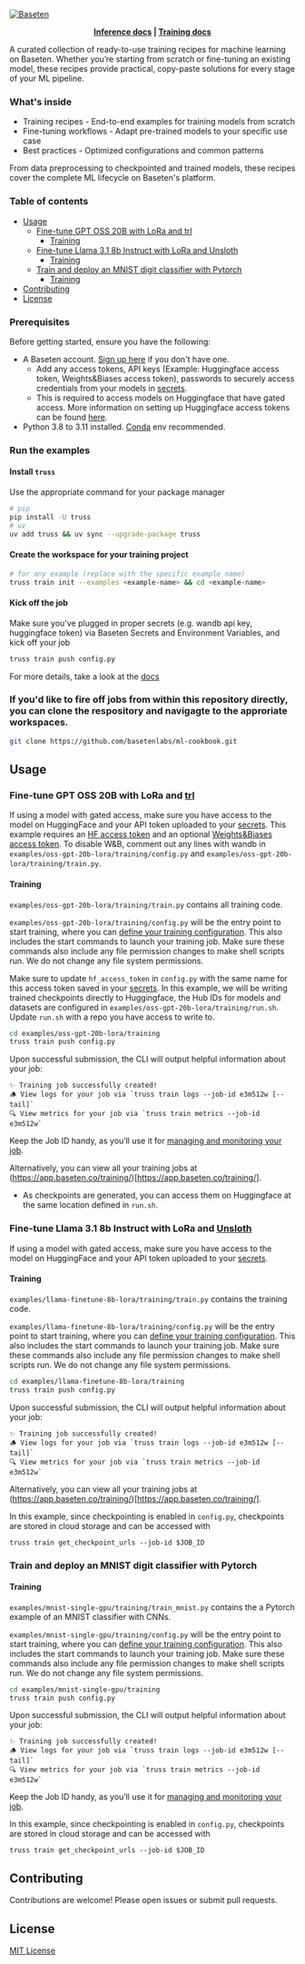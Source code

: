   <a href="https://www.baseten.co/">
    <img alt="Baseten" src="https://github.com/user-attachments/assets/1e342a9e-56a5-4919-b776-228a5fc1288e">
  </a>
  
<p align="center">
  <strong><a href="https://docs.baseten.co/examples/deploy-your-first-model">Inference docs</a> | <a href="https://docs.baseten.co/training/overview">Training docs</a></strong>
</p>

A curated collection of ready-to-use training recipes for machine learning on Baseten. Whether you’re starting from scratch or fine-tuning an existing model, these recipes provide practical, copy-paste solutions for every stage of your ML pipeline.

### What's inside

- Training recipes - End-to-end examples for training models from scratch
- Fine-tuning workflows - Adapt pre-trained models to your specific use case
- Best practices - Optimized configurations and common patterns

From data preprocessing to checkpointed and trained models, these recipes cover the complete ML lifecycle on Baseten's platform.

### Table of contents

- [Usage](#usage)
  - [Fine-tune GPT OSS 20B with LoRa and trl](#fine-tune-gpt-oss-20b-with-lora-and-trl)
    - [Training](#training)
  - [Fine-tune Llama 3.1 8b Instruct with LoRa and Unsloth](#fine-tune-llama-31-8b-instruct-with-lora-and-unsloth)
    - [Training](#training-1)
  - [Train and deploy an MNIST digit classifier with Pytorch](#train-and-deploy-an-mnist-digit-classifier-with-pytorch)
    - [Training](#training-2)
- [Contributing](#contributing)
- [License](#license)

### Prerequisites

Before getting started, ensure you have the following:

- A Baseten account. [Sign up here](https://baseten.co/signup) if you don't have one.
  - Add any access tokens, API keys (Example: Huggingface access token, Weights&Biases access token), passwords to securely access credentials from your models in [secrets](https://app.baseten.co/settings/secrets).
  - This is required to access models on Huggingface that have gated access. More information on setting up Huggingface access tokens can be found [here](https://huggingface.co/docs/hub/en/security-tokens).
- Python 3.8 to 3.11 installed. [Conda](https://docs.conda.io/projects/conda/en/latest/user-guide/getting-started.html) env recommended.

### Run the examples 

#### Install `truss` 
Use the appropriate command for your package manager
```bash
# pip
pip install -U truss
# uv
uv add truss && uv sync --upgrade-package truss
```

#### Create the workspace for your training project

```bash
# for any example (replace with the specific example name)
truss train init --examples <example-name> && cd <example-name>
```

#### Kick off the job

Make sure you've plugged in proper secrets (e.g. wandb api key, huggingface token) via Baseten Secrets and Environment Variables, and kick off your job

```bash
truss train push config.py
```

For more details, take a look at the [docs](https://docs.baseten.co/training/overview)

### If you'd like to fire off jobs from within this repository directly, you can clone the respository and navigagte to the approriate workspaces.

```bash
git clone https://github.com/basetenlabs/ml-cookbook.git
```

## Usage

### Fine-tune GPT OSS 20B with LoRa and [trl](https://github.com/huggingface/trl)

If using a model with gated access, make sure you have access to the model on HuggingFace and your API token uploaded to your [secrets](https://app.baseten.co/settings/secrets). This example requires an [HF access token](https://huggingface.co/docs/hub/en/security-tokens) and an optional [Weights&Biases access token](https://docs.wandb.ai/quickstart/). To disable W&B, comment out any lines with wandb in `examples/oss-gpt-20b-lora/training/config.py` and `examples/oss-gpt-20b-lora/training/train.py`.

#### Training

`examples/oss-gpt-20b-lora/training/train.py` contains all training code.

`examples/oss-gpt-20b-lora/training/config.py` will be the entry point to start training, where you can [define your training configuration](https://docs.baseten.co/training/getting-started#step-1%3A-define-your-training-configuration). This also includes the start commands to launch your training job. Make sure these commands also include any file permission changes to make shell scripts run. We do not change any file system permissions.

Make sure to update `hf_access_token` in `config.py` with the same name for this access token saved in your [secrets](https://app.baseten.co/settings/secrets). In this example, we will be writing trained checkpoints directly to Huggingface, the Hub IDs for models and datasets are configured in `examples/oss-gpt-20b-lora/training/run.sh`. Update `run.sh` with a repo you have access to write to.

```bash
cd examples/oss-gpt-20b-lora/training
truss train push config.py
```

Upon successful submission, the CLI will output helpful information about your job:

```
✨ Training job successfully created!
🪵 View logs for your job via `truss train logs --job-id e3m512w [--tail]`
🔍 View metrics for your job via `truss train metrics --job-id e3m512w`
```

Keep the Job ID handy, as you’ll use it for [managing and monitoring your job](https://docs.baseten.co/training/management).

Alternatively, you can view all your training jobs at (https://app.baseten.co/training/)[https://app.baseten.co/training/].

- As checkpoints are generated, you can access them on Huggingface at the same location defined in `run.sh`.

### Fine-tune Llama 3.1 8b Instruct with LoRa and [Unsloth](https://github.com/unslothai/unsloth/tree/main)

If using a model with gated access, make sure you have access to the model on HuggingFace and your API token uploaded to your [secrets](https://app.baseten.co/settings/secrets).

#### Training

`examples/llama-finetune-8b-lora/training/train.py` contains the training code.

`examples/llama-finetune-8b-lora/training/config.py` will be the entry point to start training, where you can [define your training configuration](https://docs.baseten.co/training/getting-started#step-1%3A-define-your-training-configuration). This also includes the start commands to launch your training job. Make sure these commands also include any file permission changes to make shell scripts run. We do not change any file system permissions.

```bash
cd examples/llama-finetune-8b-lora/training
truss train push config.py
```

Upon successful submission, the CLI will output helpful information about your job:

```
✨ Training job successfully created!
🪵 View logs for your job via `truss train logs --job-id e3m512w [--tail]`
🔍 View metrics for your job via `truss train metrics --job-id e3m512w`
```

Alternatively, you can view all your training jobs at (https://app.baseten.co/training/)[https://app.baseten.co/training/].

In this example, since checkpointing is enabled in `config.py`, checkpoints are stored in cloud storage and can be accessed with

```
truss train get_checkpoint_urls --job-id $JOB_ID
```

### Train and deploy an MNIST digit classifier with Pytorch

#### Training

`examples/mnist-single-gpu/training/train_mnist.py` contains the a Pytorch example of an MNIST classifier with CNNs.

`examples/mnist-single-gpu/training/config.py` will be the entry point to start training, where you can [define your training configuration](https://docs.baseten.co/training/getting-started#step-1%3A-define-your-training-configuration). This also includes the start commands to launch your training job. Make sure these commands also include any file permission changes to make shell scripts run. We do not change any file system permissions.

```bash
cd examples/mnist-single-gpu/training
truss train push config.py
```

Upon successful submission, the CLI will output helpful information about your job:

```
✨ Training job successfully created!
🪵 View logs for your job via `truss train logs --job-id e3m512w [--tail]`
🔍 View metrics for your job via `truss train metrics --job-id e3m512w`
```

Keep the Job ID handy, as you’ll use it for [managing and monitoring your job](https://docs.baseten.co/training/management).

In this example, since checkpointing is enabled in `config.py`, checkpoints are stored in cloud storage and can be accessed with

```
truss train get_checkpoint_urls --job-id $JOB_ID
```

## Contributing

Contributions are welcome! Please open issues or submit pull requests.

## License

[MIT License](LICENSE)

